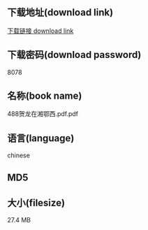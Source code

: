 ## 下载地址(download link)
[下载链接 download link](https://voluble-croquembouche-d321dc.netlify.app/?s=488%E8%B4%BA%E9%BE%99%E5%9C%A8%E6%B9%98%E9%84%82%E8%A5%BF.pdf)

## 下载密码(download password)
8078

## 名称(book name)
488贺龙在湘鄂西.pdf.pdf

## 语言(language)
chinese

## MD5


## 大小(filesize)
27.4 MB
